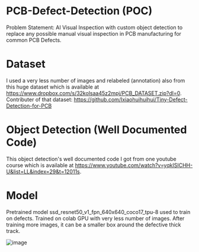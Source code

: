 # PCB-Defect-Detection (POC)
Problem Statement: AI Visual Inspection with custom object detection to replace any possible manual visual inspection in PCB manufacturing for common PCB Defects.

# Dataset
I used a very less number of images and relabeled (annotation) also from this huge dataset which is available at https://www.dropbox.com/s/32kolsaa45z2mpj/PCB_DATASET.zip?dl=0.
Contributer of that dataset: https://github.com/Ixiaohuihuihui/Tiny-Defect-Detection-for-PCB

# Object Detection (Well Documented Code)
This object detection's well documented code I got from one youtube course which is available at https://www.youtube.com/watch?v=yqkISICHH-U&list=LL&index=29&t=12011s.

# Model
Pretrained model ssd_resnet50_v1_fpn_640x640_coco17_tpu-8 used to train on defects. Trained on colab GPU with very less number of images. After training more images, it can be a smaller box around the defective thick track.

![image](https://user-images.githubusercontent.com/75474944/123749489-1d86ba80-d8d3-11eb-9117-06269ab98ee5.png)
